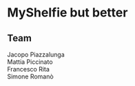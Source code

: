 # MyShelfie but better

## Team
Jacopo Piazzalunga<br>
Mattia Piccinato<br>
Francesco Rita<br>
Simone Romanò<br>
